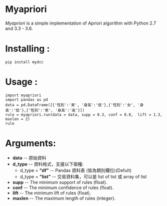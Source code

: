 # Myapriori

*Myapriori* is a simple implementation of
Apriori algorithm with Python 2.7 and 3.3 - 3.6.

# Installing :
```
pip install mydcc
```

# Usage :
```
import myapriori
import pandas as pd
data = pd.DataFrame([{'性別':'男', '身高':'低'},{'性別':'女', '身高':'低'},{'性別':'男', '身高':'高'}])
rule = myapriori.run(data = data, supp = 0.3, conf = 0.8,  lift = 1.3, maxlen = 2)
rule
```

# Arguments:

* **data** -- 原始資料
* **d_type** -- 資料格式，支援以下兩種:
    * d_type = **"df"**  -- Pandas 資料表 (皆為類別欄位)(Defult)
    * d_type = **"list"** -- 交易資料集，可以是 list of list 或 array of list 
* **supp** -- The minimum support of rules (float).
* **conf** -- The minimum confidence of rules (float).
* **lift** -- The minimum lift of rules (float).
* **maxlen** -- The maximum length of rules (integer).
